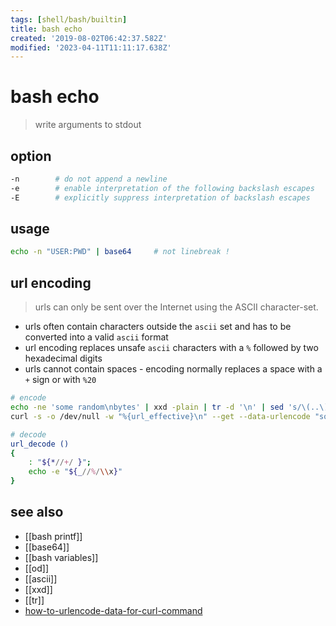 ```yaml
---
tags: [shell/bash/builtin]
title: bash echo
created: '2019-08-02T06:42:37.582Z'
modified: '2023-04-11T11:11:17.638Z'
---
```


# bash echo

> write arguments to stdout

## option

```sh
-n        # do not append a newline
-e        # enable interpretation of the following backslash escapes
-E        # explicitly suppress interpretation of backslash escapes
```

## usage

```sh
echo -n "USER:PWD" | base64     # not linebreak !
```

## url encoding

> urls can only be sent over the Internet using the ASCII character-set.

- urls often contain characters outside the `ascii` set and has to be converted into a valid `ascii` format
- url encoding replaces unsafe `ascii` characters with a `%` followed by two hexadecimal digits
- urls cannot contain spaces - encoding normally replaces a space with a `+` sign or with `%20`

```sh
# encode
echo -ne 'some random\nbytes' | xxd -plain | tr -d '\n' | sed 's/\(..\)/%\1/g'
curl -s -o /dev/null -w "%{url_effective}\n" --get --data-urlencode "some random" --data-urlencode "foo=bar" ""

# decode
url_decode ()
{
    : "${*//+/ }";
    echo -e "${_//%/\\x}"
}
```

## see also

- [[bash printf]]
- [[base64]]
- [[bash variables]]
- [[od]]
- [[ascii]]
- [[xxd]]
- [[tr]]
- [how-to-urlencode-data-for-curl-command](https://stackoverflow.com/questions/296536/how-to-urlencode-data-for-curl-command)
